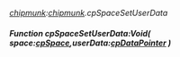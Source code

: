 _[chipmunk](../../modules/chipmunk/chipmunk-module.md):[chipmunk](../../modules/chipmunk/chipmunk-module.md).cpSpaceSetUserData_
##### Function cpSpaceSetUserData:Void( space:[cpSpace](../../modules/chipmunk/chipmunk-cpspace.md),userData:[cpDataPointer](../../modules/chipmunk/chipmunk-cpdatapointer.md) )

